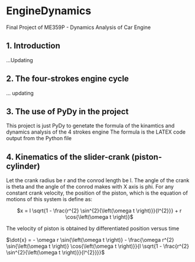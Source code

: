 # EngineDynamics
Final Project of ME359P - Dynamics Analysis of Car Engine

## 1. Introduction
...Updating
## 2. The four-strokes engine cycle
... updating
## 3. The use of PyDy in the project
This project is just PyDy to genetate the formula of the kinamtics and dynamics analysis of the 4 strokes engine
The formula is the LATEX code output from the Python file
## 4. Kinematics of the slider-crank (piston-cylinder)

Let the crank radius be r and the conrod length be l. The angle of the crank is theta and the angle of the conrod makes with X axis is phi. For any constant crank velocity, the position of the piston, which is the equation of motions of this system is define as:
<div align='center'>

$x = l \sqrt{1 - \frac{r^{2} \sin^{2}{\left(\omega t \right)}}{l^{2}}} + r \cos{\left(\omega t \right)}$

</div>

The velocity of piston is obtained by differentiated position versus time
<div align = 'ceneter'>

$\dot{x} = - \omega r \sin{\left(\omega t \right)} - \frac{\omega r^{2} \sin{\left(\omega t \right)} \cos{\left(\omega t \right)}}{l \sqrt{1 - \frac{r^{2} \sin^{2}{\left(\omega t \right)}}{l^{2}}}}$

</div>
